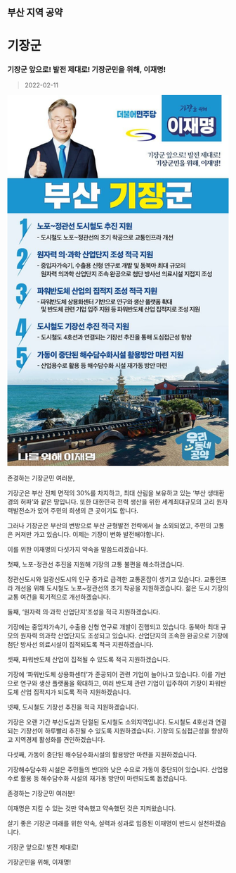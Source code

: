 ## 부산 지역 공약

# 기장군

### 기장군 앞으로! 발전 제대로! 기장군민을 위해, 이재명!
> 2022-02-11

![기장군 지역공약](./005_002_003.jpg)

존경하는 기장군민 여러분,

 

기장군은 부산 전체 면적의 30%를 차지하고, 최대 산림을 보유하고 있는 ‘부산 생태환경의 허파’와 같은 땅입니다. 또한 대한민국 전력 생산을 위한 세계최대규모의 고리 원자력발전소가 있어 주민의 희생의 큰 곳이기도 합니다. 

 

그러나 기장군은 부산의 변방으로 부산 균형발전 전략에서 늘 소외되었고, 주민의 고통은 커져만 가고 있습니다. 이제는 기장이 변화 발전해야합니다. 

 

이를 위한 이재명의 다섯가지 약속을 말씀드리겠습니다. 

 

첫째, 노포-정관선 추진을 지원해 기장의 교통 불편을 해소하겠습니다.

정관신도시와 일광신도시의 인구 증가로 급격한 교통혼잡이 생기고 있습니다. 교통인프라 개선을 위해 도시철도 노포~정관선의 조기 착공을 지원하겠습니다. 젊은 도시 기장의 교통 여건을 획기적으로 개선하겠습니다.

 

둘째, ‘원자력 의·과학 산업단지’조성을 적극 지원하겠습니다. 

기장에는 중입자가속기, 수출용 신형 연구로 개발이 진행되고 있습니다. 동북아 최대 규모의 원자력 의과학 산업단지도 조성되고 있습니다. 산업단지의 조속한 완공으로 기장에 첨단 방사선 의료시설이 집적되도록 적극 지원하겠습니다. 

 

셋째, 파워반도체 산업이 집적될 수 있도록 적극 지원하겠습니다.

기장에 ‘파워반도체 상용화센터’가 준공되어 관련 기업이 늘어나고 있습니다. 이를 기반으로 연구와 생산 플랫폼을 확대하고, 여러 반도체 관련 기업이 입주하여 기장이 파워반도체 산업 집적지가 되도록 적극 지원하겠습니다.

 

넷째, 도시철도 기장선 추진을 적극 지원하겠습니다. 

기장은 오랜 기간 부산도심과 단절된 도시철도 소외지역입니다. 도시철도 4호선과 연결되는 기장선이 하루빨리 추진될 수 있도록 지원하겠습니다. 기장의 도심접근성을 향상하고 지역경제 활성화를 견인하겠습니다. 

 

다섯째, 가동이 중단된 해수담수화시설의 활용방안 마련을 지원하겠습니다. 

기장해수담수화 시설은 주민들의 반대와 낮은 수요로 가동이 중단되어 있습니다. 산업용수로 활용 등 해수담수화 시설의 재가동 방안이 마련되도록 돕겠습니다.

 

 

존경하는 기장군민 여러분!




이재명은 지킬 수 있는 것만 약속했고 약속했던 것은 지켜왔습니다.

살기 좋은 기장군 미래를 위한 약속, 실력과 성과로 입증된 이재명이 반드시 실천하겠습니다.

 

기장군 앞으로! 발전 제대로! 

기장군민을 위해, 이재명!